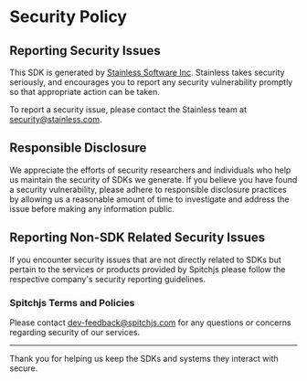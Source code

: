 # Security Policy

## Reporting Security Issues

This SDK is generated by [Stainless Software Inc](http://stainless.com). Stainless takes security seriously, and encourages you to report any security vulnerability promptly so that appropriate action can be taken.

To report a security issue, please contact the Stainless team at security@stainless.com.

## Responsible Disclosure

We appreciate the efforts of security researchers and individuals who help us maintain the security of
SDKs we generate. If you believe you have found a security vulnerability, please adhere to responsible
disclosure practices by allowing us a reasonable amount of time to investigate and address the issue
before making any information public.

## Reporting Non-SDK Related Security Issues

If you encounter security issues that are not directly related to SDKs but pertain to the services
or products provided by Spitchjs please follow the respective company's security reporting guidelines.

### Spitchjs Terms and Policies

Please contact dev-feedback@spitchjs.com for any questions or concerns regarding security of our services.

---

Thank you for helping us keep the SDKs and systems they interact with secure.
